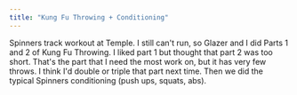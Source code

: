```yaml
---
title: "Kung Fu Throwing + Conditioning"
---
```


Spinners track workout at Temple. I still can't run, so Glazer and I did Parts 1 and 2 of Kung Fu Throwing. I liked part 1 but thought that part 2 was too short. That's the part that I need the most work on, but it has very few throws. I think I'd double or triple that part next time. Then we did the typical Spinners conditioning (push ups, squats, abs).
